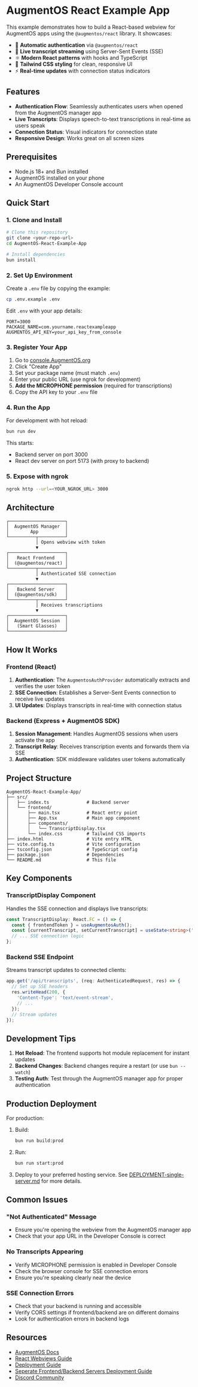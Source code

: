 # AugmentOS React Example App

This example demonstrates how to build a React-based webview for AugmentOS apps using the `@augmentos/react` library. It showcases:

- 🔐 **Automatic authentication** via `@augmentos/react`
- 📡 **Live transcript streaming** using Server-Sent Events (SSE)
- ⚛️ **Modern React patterns** with hooks and TypeScript
- 🎨 **Tailwind CSS styling** for clean, responsive UI
- ⚡ **Real-time updates** with connection status indicators

## Features

- **Authentication Flow**: Seamlessly authenticates users when opened from the AugmentOS manager app
- **Live Transcripts**: Displays speech-to-text transcriptions in real-time as users speak
- **Connection Status**: Visual indicators for connection state
- **Responsive Design**: Works great on all screen sizes

## Prerequisites

- Node.js 18+ and Bun installed
- AugmentOS installed on your phone
- An AugmentOS Developer Console account

## Quick Start

### 1. Clone and Install

```bash
# Clone this repository
git clone <your-repo-url>
cd AugmentOS-React-Example-App

# Install dependencies
bun install
```

### 2. Set Up Environment

Create a `.env` file by copying the example:

```bash
cp .env.example .env
```

Edit `.env` with your app details:

```env
PORT=3000
PACKAGE_NAME=com.yourname.reactexampleapp
AUGMENTOS_API_KEY=your_api_key_from_console
```

### 3. Register Your App

1. Go to [console.AugmentOS.org](https://console.AugmentOS.org/)
2. Click "Create App"
3. Set your package name (must match `.env`)
4. Enter your public URL (use ngrok for development)
5. **Add the MICROPHONE permission** (required for transcriptions)
6. Copy the API key to your `.env` file

### 4. Run the App

For development with hot reload:

```bash
bun run dev
```

This starts:
- Backend server on port 3000
- React dev server on port 5173 (with proxy to backend)

### 5. Expose with ngrok

```bash
ngrok http --url=<YOUR_NGROK_URL> 3000
```

## Architecture

```
┌─────────────────────┐
│  AugmentOS Manager  │
│        App          │
└──────────┬──────────┘
           │ Opens webview with token
           ▼
┌─────────────────────┐
│   React Frontend    │
│  (@augmentos/react) │
└──────────┬──────────┘
           │ Authenticated SSE connection
           ▼
┌─────────────────────┐
│   Backend Server    │
│  (@augmentos/sdk)   │
└──────────┬──────────┘
           │ Receives transcriptions
           ▼
┌─────────────────────┐
│  AugmentOS Session  │
│   (Smart Glasses)   │
└─────────────────────┘
```

## How It Works

### Frontend (React)

1. **Authentication**: The `AugmentosAuthProvider` automatically extracts and verifies the user token
2. **SSE Connection**: Establishes a Server-Sent Events connection to receive live updates
3. **UI Updates**: Displays transcripts in real-time with connection status

### Backend (Express + AugmentOS SDK)

1. **Session Management**: Handles AugmentOS sessions when users activate the app
2. **Transcript Relay**: Receives transcription events and forwards them via SSE
3. **Authentication**: SDK middleware validates user tokens automatically

## Project Structure

```
AugmentOS-React-Example-App/
├── src/
│   ├── index.ts              # Backend server
│   └── frontend/
│       ├── main.tsx          # React entry point
│       ├── App.tsx           # Main app component
│       ├── components/
│       │   └── TranscriptDisplay.tsx
│       └── index.css         # Tailwind CSS imports
├── index.html                # Vite entry HTML
├── vite.config.ts            # Vite configuration
├── tsconfig.json             # TypeScript config
├── package.json              # Dependencies
└── README.md                 # This file
```

## Key Components

### TranscriptDisplay Component

Handles the SSE connection and displays live transcripts:

```typescript
const TranscriptDisplay: React.FC = () => {
  const { frontendToken } = useAugmentosAuth();
  const [currentTranscript, setCurrentTranscript] = useState<string>('');
  // ... SSE connection logic
};
```

### Backend SSE Endpoint

Streams transcript updates to connected clients:

```typescript
app.get('/api/transcripts', (req: AuthenticatedRequest, res) => {
  // Set up SSE headers
  res.writeHead(200, {
    'Content-Type': 'text/event-stream',
    // ...
  });
  // Stream updates
});
```

## Development Tips

1. **Hot Reload**: The frontend supports hot module replacement for instant updates
2. **Backend Changes**: Backend changes require a restart (or use `bun --watch`)
3. **Testing Auth**: Test through the AugmentOS manager app for proper authentication

## Production Deployment

For production:

1. Build:
   ```bash
   bun run build:prod
   ```
2. Run:
   ```bash
   bun run start:prod
   ```

3. Deploy to your preferred hosting service.  See [DEPLOYMENT-single-server.md](DEPLOYMENT-single-server.md) for more details.

## Common Issues

### "Not Authenticated" Message
- Ensure you're opening the webview from the AugmentOS manager app
- Check that your app URL in the Developer Console is correct

### No Transcripts Appearing
- Verify MICROPHONE permission is enabled in Developer Console
- Check the browser console for SSE connection errors
- Ensure you're speaking clearly near the device

### SSE Connection Errors
- Check that your backend is running and accessible
- Verify CORS settings if frontend/backend are on different domains
- Look for authentication errors in backend logs


## Resources

- [AugmentOS Docs](https://docs.augmentos.org)
- [React Webviews Guide](https://docs.augmentos.org/react-webviews)
- [Deployment Guide](DEPLOYMENT-single-server.md)
- [Seperate Frontend/Backend Servers Deployment Guide](DEPLOYMENT-separate-servers.md)
- [Discord Community](https://discord.gg/5ukNvkEAqT)
